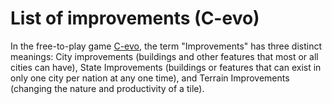 # List of improvements (C-evo)

In the free-to-play game [C-evo](C-evo), the term "Improvements" has three distinct meanings:
City improvements (buildings and other features that most or all cities can have), State Improvements (buildings or features that can exist in only one city per nation at any one time), and Terrain Improvements (changing the nature and productivity of a tile).